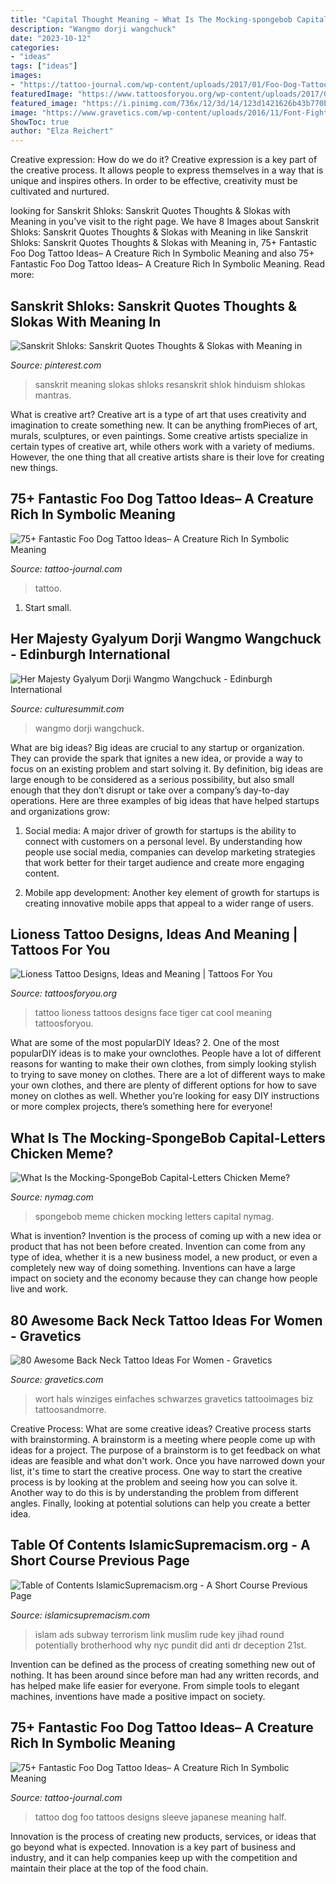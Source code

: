```yaml
---
title: "Capital Thought Meaning ~ What Is The Mocking-spongebob Capital-letters Chicken Meme?"
description: "Wangmo dorji wangchuck"
date: "2023-10-12"
categories:
- "ideas"
tags: ["ideas"]
images:
- "https://tattoo-journal.com/wp-content/uploads/2017/01/Foo-Dog-Tattoo-66-765x950.jpg"
featuredImage: "https://www.tattoosforyou.org/wp-content/uploads/2017/09/Lioness-Face-Tattoo.jpg"
featured_image: "https://i.pinimg.com/736x/12/3d/14/123d1421626b43b770b531437cd24ce4.jpg"
image: "https://www.gravetics.com/wp-content/uploads/2016/11/Font-Fighter-Tattoo-on-neck.jpg"
ShowToc: true
author: "Elza Reichert"
---
```



Creative expression: How do we do it?
Creative expression is a key part of the creative process. It allows people to express themselves in a way that is unique and inspires others. In order to be effective, creativity must be cultivated and nurtured.

	

		
looking for Sanskrit Shloks: Sanskrit Quotes Thoughts &amp; Slokas with Meaning in you've visit to the right page. We have 8 Images about Sanskrit Shloks: Sanskrit Quotes Thoughts &amp; Slokas with Meaning in like Sanskrit Shloks: Sanskrit Quotes Thoughts &amp; Slokas with Meaning in, 75+ Fantastic Foo Dog Tattoo Ideas– A Creature Rich In Symbolic Meaning and also 75+ Fantastic Foo Dog Tattoo Ideas– A Creature Rich In Symbolic Meaning. Read more:
		
    
## Sanskrit Shloks: Sanskrit Quotes Thoughts &amp; Slokas With Meaning In

<img loading=lazy src="https://i.pinimg.com/736x/12/3d/14/123d1421626b43b770b531437cd24ce4.jpg" onerror="this.onerror=null;this.src='https://tse1.mm.bing.net/th?id=OIP.mkwPA6JBydAl_0i8sG1ENgHaHY&amp;pid=15.1';" alt="Sanskrit Shloks: Sanskrit Quotes Thoughts &amp; Slokas with Meaning in">

_Source: pinterest.com_

>sanskrit meaning slokas shloks resanskrit shlok hinduism shlokas mantras. 

	

What is creative art?
Creative art is a type of art that uses creativity and imagination to create something new. It can be anything fromPieces of art, murals, sculptures, or even paintings. Some creative artists specialize in certain types of creative art, while others work with a variety of mediums. However, the one thing that all creative artists share is their love for creating new things.

    
## 75+ Fantastic Foo Dog Tattoo Ideas– A Creature Rich In Symbolic Meaning

<img loading=lazy src="https://tattoo-journal.com/wp-content/uploads/2017/01/Foo-Dog-Tattoo-65.jpg" onerror="this.onerror=null;this.src='https://tse3.mm.bing.net/th?id=OIP.IqaY5CV7hEB7l86it3YVlgHaHa&amp;pid=15.1';" alt="75+ Fantastic Foo Dog Tattoo Ideas– A Creature Rich In Symbolic Meaning">

_Source: tattoo-journal.com_

>tattoo. 

	

1. Start small.

    
## Her Majesty Gyalyum Dorji Wangmo Wangchuck - Edinburgh International

<img loading=lazy src="https://www.culturesummit.com/wp-content/uploads/2020/08/HMQM-Photograph.jpeg" onerror="this.onerror=null;this.src='https://tse1.mm.bing.net/th?id=OIP.5rMoFVw4ADu5b065Ymk7gAHaKQ&amp;pid=15.1';" alt="Her Majesty Gyalyum Dorji Wangmo Wangchuck - Edinburgh International">

_Source: culturesummit.com_

>wangmo dorji wangchuck. 

	

What are big ideas?
Big ideas are crucial to any startup or organization. They can provide the spark that ignites a new idea, or provide a way to focus on an existing problem and start solving it. By definition, big ideas are large enough to be considered as a serious possibility, but also small enough that they don’t disrupt or take over a company’s day-to-day operations. Here are three examples of big ideas that have helped startups and organizations grow:
1. Social media: A major driver of growth for startups is the ability to connect with customers on a personal level. By understanding how people use social media, companies can develop marketing strategies that work better for their target audience and create more engaging content.

2. Mobile app development: Another key element of growth for startups is creating innovative mobile apps that appeal to a wider range of users.

    
## Lioness Tattoo Designs, Ideas And Meaning | Tattoos For You

<img loading=lazy src="https://www.tattoosforyou.org/wp-content/uploads/2017/09/Lioness-Face-Tattoo.jpg" onerror="this.onerror=null;this.src='https://tse2.mm.bing.net/th?id=OIP.74Nqlj5jtA4p707RVxcdmwHaIN&amp;pid=15.1';" alt="Lioness Tattoo Designs, Ideas and Meaning | Tattoos For You">

_Source: tattoosforyou.org_

>tattoo lioness tattoos designs face tiger cat cool meaning tattoosforyou. 

	

What are some of the most popularDIY Ideas?
2. One of the most popularDIY ideas is to make your ownclothes. People have a lot of different reasons for wanting to make their own clothes, from simply looking stylish to trying to save money on clothes. There are a lot of different ways to make your own clothes, and there are plenty of different options for how to save money on clothes as well. Whether you’re looking for easy DIY instructions or more complex projects, there’s something here for everyone!

    
## What Is The Mocking-SpongeBob Capital-Letters Chicken Meme?

<img loading=lazy src="https://pyxis.nymag.com/v1/imgs/09c/923/65324bb3906b6865f904a72f8f8a908541-16-spongebob-explainer.1x.rsocial.w1200.jpg" onerror="this.onerror=null;this.src='https://tse1.mm.bing.net/th?id=OIP.DlfOHg2LRpKVmR3hHw2kvwHaD4&amp;pid=15.1';" alt="What Is the Mocking-SpongeBob Capital-Letters Chicken Meme?">

_Source: nymag.com_

>spongebob meme chicken mocking letters capital nymag. 

	

What is invention?
Invention is the process of coming up with a new idea or product that has not been before created. Invention can come from any type of idea, whether it is a new business model, a new product, or even a completely new way of doing something. Inventions can have a large impact on society and the economy because they can change how people live and work.

    
## 80 Awesome Back Neck Tattoo Ideas For Women - Gravetics

<img loading=lazy src="https://www.gravetics.com/wp-content/uploads/2016/11/Font-Fighter-Tattoo-on-neck.jpg" onerror="this.onerror=null;this.src='https://tse3.mm.bing.net/th?id=OIP.ivZ-Qi0LBcmtKZT-O9afJgHaEd&amp;pid=15.1';" alt="80 Awesome Back Neck Tattoo Ideas For Women - Gravetics">

_Source: gravetics.com_

>wort hals winziges einfaches schwarzes gravetics tattooimages biz tattoosandmorre. 

	

Creative Process: What are some creative ideas?
Creative process starts with brainstorming. A brainstorm is a meeting where people come up with ideas for a project. The purpose of a brainstorm is to get feedback on what ideas are feasible and what don't work. Once you have narrowed down your list, it's time to start the creative process.
One way to start the creative process is by looking at the problem and seeing how you can solve it. Another way to do this is by understanding the problem from different angles. Finally, looking at potential solutions can help you create a better idea.

    
## Table Of Contents IslamicSupremacism.org - A Short Course Previous Page

<img loading=lazy src="http://islamicsupremacism.com/Muslim_Brotherhood_on_IS%26J_files/islam9n-1-web.jpg" onerror="this.onerror=null;this.src='https://tse1.mm.bing.net/th?id=OIP.PoqbmUb4yTPDfyzGqum0mgHaFj&amp;pid=15.1';" alt="Table of Contents IslamicSupremacism.org - A Short Course Previous Page">

_Source: islamicsupremacism.com_

>islam ads subway terrorism link muslim rude key jihad round potentially brotherhood why nyc pundit did anti dr deception 21st. 

	

Invention can be defined as the process of creating something new out of nothing. It has been around since before man had any written records, and has helped make life easier for everyone. From simple tools to elegant machines, inventions have made a positive impact on society.

    
## 75+ Fantastic Foo Dog Tattoo Ideas– A Creature Rich In Symbolic Meaning

<img loading=lazy src="https://tattoo-journal.com/wp-content/uploads/2017/01/Foo-Dog-Tattoo-66-765x950.jpg" onerror="this.onerror=null;this.src='https://tse1.mm.bing.net/th?id=OIP.WTjMTnPsinm1ofvt7Y7BbwHaJM&amp;pid=15.1';" alt="75+ Fantastic Foo Dog Tattoo Ideas– A Creature Rich In Symbolic Meaning">

_Source: tattoo-journal.com_

>tattoo dog foo tattoos designs sleeve japanese meaning half. 

	

Innovation is the process of creating new products, services, or ideas that go beyond what is expected. Innovation is a key part of business and industry, and it can help companies keep up with the competition and maintain their place at the top of the food chain.

